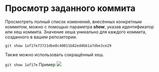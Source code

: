 # Просмотр заданного коммита

Просмотреть полный список изменений, внесённых конкретным коммитом, можно с помощью параметра ***show***, указав идентификатор или хеш коммита. Значение хеша уникально для каждого коммита, созданного в вашем репозитории.

```git show 1af17e73721dbe0c40011b82ed4bb1a7dbe3ce29```

Также можно использовать сокращённый хеш.

```git show 1af17e```
Пример
![](show.jpg)